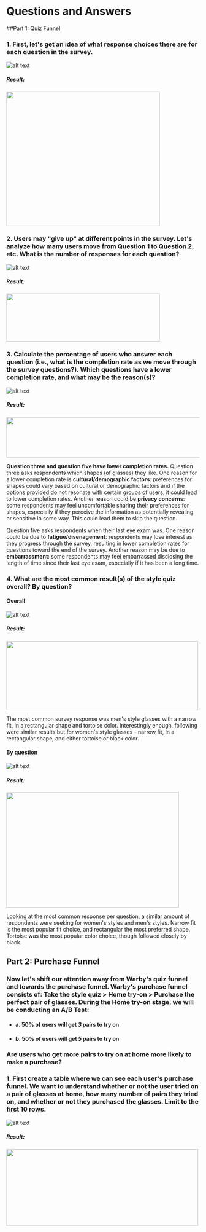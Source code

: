 # Questions and Answers

##Part 1: Quiz Funnel 

### 1. First, let's get an idea of what response choices there are for each question in the survey. 
![alt text](/images/sql_script/1.response_choices_per_survey_question.png)

##### Result: 
<img src=images/sql_solutions/2.unique_responses_per_question.png width="400" height="350">

### 2. Users may "give up" at different points in the survey. Let's analyze how many users move from Question 1 to Question 2, etc. What is the number of responses for each question?
![alt text](/images/sql_script/2.survey_funnel_conversion.png)

##### Result: 
<img src=images/sql_solutions/1.funnelgroups.png width="400" height="125">

### 3. Calculate the percentage of users who answer each question (i.e., what is the completion rate as we move through the survey questions?). Which questions have a lower completion rate, and what may be the reason(s)? 
![alt text](/images/sql_script/2b.completion_rate_persurveyq.png)

##### Result: 
<img src=images/sql_solutions/3.completion_rate_persurveyq.png width="525" height="105">

**Question three and question five have lower completion rates.** Question three asks respondents which shapes (of glasses) they like. One reason for a lower completion rate is **cultural/demographic factors**: preferences for shapes could vary based on cultural or demographic factors and if the options provided do not resonate with certain groups of users, it could lead to lower completion rates. Another reason could be **privacy concerns**: some respondents may feel uncomfortable sharing their preferences for shapes, especially if they perceive the information as potentially revealing or sensitive in some way. This could lead them to skip the question.  

Question five asks respondents when their last eye exam was. One reason could be due to **fatigue/disenagement**: respondents may lose interest as they progress through the survey, resulting in lower completion rates for questions toward the end of the survey. Another reason may be due to **embarrassment**: some respondents may feel embarrassed disclosing the length of time since their last eye exam, especially if it has been a long time.

### 4. What are the most common result(s) of the style quiz overall? By question? 
#### Overall

![alt text](/images/sql_script/7.most_common_results_of_style_quiz.png)

##### Result: 
<img src=images/sql_solutions/8.common_quizresponses_across_board.png width="500" height="180">

The most common survey response was men's style glasses with a narrow fit, in a rectangular shape and tortoise color. Interestingly enough, following were similar results but for women's style glasses - narrow fit, in a rectangular shape, and either tortoise or black color.

#### By question

![alt text](/images/sql_script/8.most_common_results_of_quiz_byquestion.png)

##### Result: 
<img src=images/sql_solutions/8b.most_common_response_byquestion.png width="450" height="300">

Looking at the most common response per question, a similar amount of respondents were seeking for women's styles and men's styles. Narrow fit is the most popular fit choice, and rectangular the most preferred shape. Tortoise was the most popular color choice, though followed closely by black. 

## Part 2: Purchase Funnel

### Now let's shift our attention away from Warby's quiz funnel and towards the purchase funnel. Warby's purchase funnel consists of: Take the style quiz > Home try-on > Purchase the perfect pair of glasses. During the Home try-on stage, we will be conducting an A/B Test:  
* #### a. 50% of users will get _3_ pairs to try on
* #### b. 50% of users will get _5_ pairs to try on

### Are users who get more pairs to try on at home more likely to make a purchase?    

### 1. First create a table where we can see each user's purchase funnel. We want to understand whether or not the user tried on a pair of glasses at home, how many number of pairs they tried on, and whether or not they purchased the glasses. Limit to the first 10 rows. 
![alt text](/images/sql_script/3.purchase_funnel_by_user.png)

##### Result: 
<img src=images/sql_solutions/4.purchase_funnel_per_user.png width="500" height="200">

